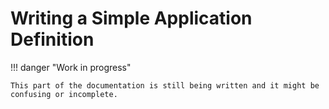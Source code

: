 # Writing a Simple Application Definition

!!! danger "Work in progress"

    This part of the documentation is still being written and it might be confusing or incomplete.